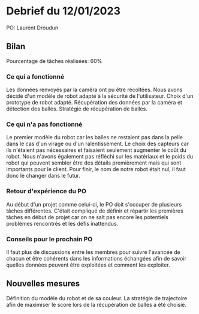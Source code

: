# Debrief du 12/01/2023

PO: Laurent Droudun

## Bilan

Pourcentage de tâches réalisées: 60%

### Ce qui a fonctionné

Les données renvoyés par la caméra ont pu être récoltées. Nous avons décidé d'un modèle de robot adapté à la sécurité de l'utilisateur.
Choix d'un prototype de robot adapté. Récupération des données par la caméra et détection des balles. Stratégie de récupération de balles.

### Ce qui n'a pas fonctionné

Le premier modèle du robot car les balles ne restaient pas dans la pelle dans le cas d'un virage ou d'un ralentissement. Le choix des capteurs car ils n'étaient pas nécessaires et faisaient seulement augmenter le coût du robot. Nous n'avons également pas réfléchi sur les matériaux et le poids du robot qui peuvent sembler être des détails premièrement mais qui sont importants pour le client. Pour finir, le nom de notre robot était nul, il faut donc le changer dans le futur.

### Retour d'expérience du PO

Au début d'un projet comme celui-ci, le PO doit s'occuper de plusieurs tâches différentes. C'était compliqué de définir et répartir les premières tâches en début de projet car on ne sait pas encore les potentiels problèmes rencontrés et les défis inattendus.

### Conseils pour le prochain PO

Il faut plus de discussions entre les membres pour suivre l'avancée de chacun et être cohérents dans les informations échangées afin de savoir quelles données peuvent être exploitées et comment les exploiter.


## Nouvelles mesures

Définition du modèle du robot et de sa couleur. La stratégie de trajectoire afin de maximiser le score lors de la récupération de balles a été choisie. 
